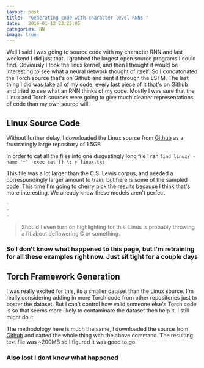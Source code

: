 ```yaml
---
layout: post
title:  "Generating code with character level RNNs "
date:   2016-01-12 23:25:05
categories: NN
image: true
---
```




<!--To start off this **Blog** I thought I would give a history of where Ive been on my short ourney so for, starting with my first encounter with a neural net. A year or so ago I came across an npm package called Synaptic which gives some functions for defining the behavior of artificial neurons.-->

Well I said I was going to source code with my character RNN and last weekend I did just that. I grabbed the largest open source programs I could find. 
Obviously I took the linux kernel, and then I thought it would be interesting to see what a neural network thought of itself. So I concatonated the Torch source 
that's on Github and sent it through the LSTM. The last thing I did was take all of my code, every last piece of it that's on Github and tried to see what an RNN 
thinks of my code. Mostly I was sure that the Linux and Torch sources were going to give much cleaner representations of code than my own source will. 

## Linux Source Code

Without further delay, I downloaded the Linux source from [Github](https://github.com/torvalds/linux) as a frustratingly large repository of 1.5GB

In order to cat all the files into one disgustingly long file I ran `find linux/ -name '*' -exec cat {} \; > linux.txt`

This file was a lot larger than the C.S. Lewis corpus, and needed a correspondingly larger amount to train, but here is some of the sampled code. 
This time I'm going to cherry pick the results because I think that's more interesting. We already know these models aren't perfect. 


```c
-
-
-
```

> Should I even turn on highlighting for this. Linus is probably throwing a fit about deflowering C or something. 

### So I don't know what happened to this page, but I'm retraining for all these examples right now. Just sit tight for a couple days

## Torch Framework Generation

I was really excited for this, its a smaller dataset than the Linux source. I'm really considering adding in more Torch code from other repositories just to boster the dataset. 
But I can't control how valid someone else's Torch code is so that seems more likely to contaminate the dataset then help it. I still might do it. 

The methodology here is much the same, I downloaded the source from [Github](https://github.com/torch/torch7) and catted the whole thing with the above command.
The resulting text file was ~200MB so I figured it was good to go. 


### Also lost I dont know what happened 





